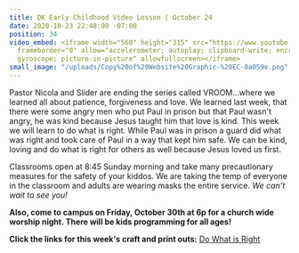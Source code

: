 ```yaml
---
title: DK Early Childhood Video Lesson | October 24
date: 2020-10-23 22:48:00 -07:00
position: 34
video_embed: <iframe width="560" height="315" src="https://www.youtube.com/embed/KVaK-7oNgbk"
  frameborder="0" allow="accelerometer; autoplay; clipboard-write; encrypted-media;
  gyroscope; picture-in-picture" allowfullscreen></iframe>
small_image: "/uploads/Copy%20of%20Website%20Graphic-%20EC-0a059e.png"
---
```


Pastor Nicola and Slider are ending the series called VROOM...where we learned all about patience, forgiveness and love. We learned last week, that there were some angry men who put Paul in prison but that Paul wasn't angry, he was kind because Jesus taught him that love is kind. This week we will learn to do what is right. While Paul was in prison a guard did what was right and took care of Paul in a way that kept him safe. We can be kind, loving and do what is right for others as well because Jesus loved us first.

Classrooms open at 8:45 Sunday morning and take many precautionary measures for the safety of your kiddos. We are taking the temp of everyone in the classroom and adults are wearing masks the entire service. *We can't wait to see you!*

**Also, come to campus on Friday, October 30th at 6p for a church wide worship night. There will be kids programming for all ages!**

**Click the links for this week's craft and print outs:**
[Do What is Right](https://drive.google.com/file/d/1MQJ2TdjxgBjbQn6OXNWgmIIoszGylCZ6/view?usp=sharing)